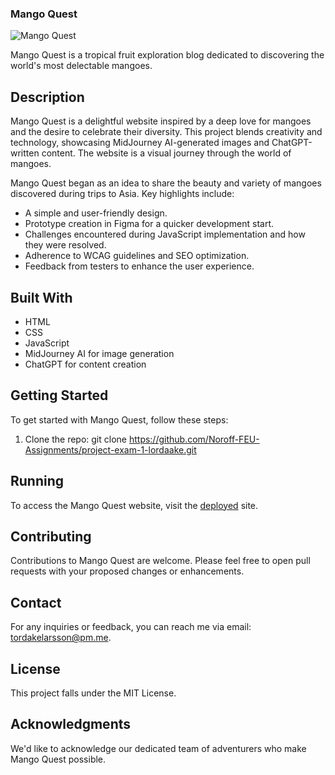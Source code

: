 ### Mango Quest

![Mango Quest](https://mango-quest.netlify.app/images/mango_logo1.png)

Mango Quest is a tropical fruit exploration blog dedicated to discovering the world's most delectable mangoes.

## Description

Mango Quest is a delightful website inspired by a deep love for mangoes and the desire to celebrate their diversity. This project blends creativity and technology, showcasing MidJourney AI-generated images and ChatGPT-written content. The website is a visual journey through the world of mangoes.

Mango Quest began as an idea to share the beauty and variety of mangoes discovered during trips to Asia. Key highlights include:

- A simple and user-friendly design.
- Prototype creation in Figma for a quicker development start.
- Challenges encountered during JavaScript implementation and how they were resolved.
- Adherence to WCAG guidelines and SEO optimization.
- Feedback from testers to enhance the user experience.

## Built With

- HTML
- CSS
- JavaScript
- MidJourney AI for image generation
- ChatGPT for content creation

## Getting Started

To get started with Mango Quest, follow these steps:

1. Clone the repo:
git clone https://github.com/Noroff-FEU-Assignments/project-exam-1-lordaake.git

## Running
To access the Mango Quest website, visit the [deployed](https://mango-quest.netlify.app/) site.

## Contributing
Contributions to Mango Quest are welcome. Please feel free to open pull requests with your proposed changes or enhancements.

## Contact
For any inquiries or feedback, you can reach me via email: tordakelarsson@pm.me.

## License
This project falls under the MIT License.

## Acknowledgments
We'd like to acknowledge our dedicated team of adventurers who make Mango Quest possible.
